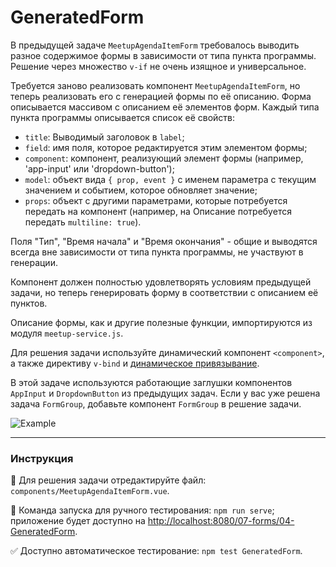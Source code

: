 # GeneratedForm

В предыдущей задаче `MeetupAgendaItemForm` требовалось выводить разное содержимое формы в зависимости от типа пункта программы. Решение через множество `v-if` не очень изящное и универсальное. 

Требуется заново реализовать компонент `MeetupAgendaItemForm`, но теперь реализовать его с генерацией формы по её описанию. Форма описывается массивом с описанием её элементов форм. Каждый типа пункта программы описывается список её свойств:
- `title`: Выводимый заголовок в `label`;
- `field`: имя поля, которое редактируется этим элементом формы;
- `component`: компонент, реализующий элемент формы (например, 'app-input' или 'dropdown-button');
- `model`: объект вида `{ prop, event }` с именем параметра с текущим значением и событием, которое обновляет значение;
- `props`: объект с другими параметрами, которые потребуется передать на компонент (например, на Описание потребуется передать `multiline: true`).

Поля "Тип", "Время начала" и "Время окончания" - общие и выводятся всегда вне зависимости от типа пункта программы, не участвуют в генерации.

Компонент должен полностью удовлетворять условиям предыдущей задачи, но теперь генерировать форму в соответствии с описанием её пунктов.

Описание формы, как и другие полезные функции, импортируются из модуля `meetup-service.js`.

Для решения задачи используйте динамический компонент `<component>`, а также директиву `v-bind` и [динамическое привязывание](https://vuejs.org/v2/guide/syntax.html#Dynamic-Arguments).

В этой задаче используются работающие заглушки компонентов `AppInput` и `DropdownButton` из предыдущих задач. Если у вас уже решена задача `FormGroup`, добавьте компонент `FormGroup` в решение задачи.

<img src="https://i.imgur.com/FXKhHQn.gif" alt="Example" />

---

### Инструкция

📝 Для решения задачи отредактируйте файл: `components/MeetupAgendaItemForm.vue`.

🚀 Команда запуска для ручного тестирования: `npm run serve`;<br>
приложение будет доступно на [http://localhost:8080/07-forms/04-GeneratedForm](http://localhost:8080/07-forms/04-GeneratedForm).

✅ Доступно автоматическое тестирование: `npm test GeneratedForm`.
